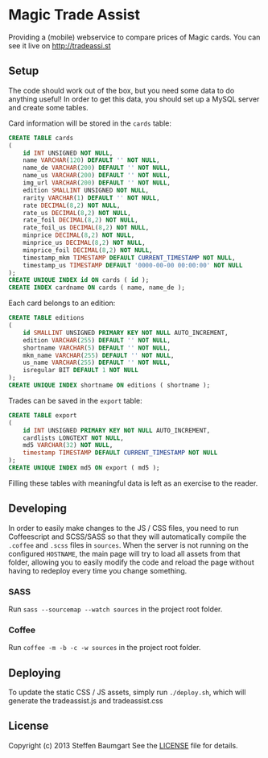 # Magic Trade Assist
Providing a (mobile) webservice to compare prices of Magic cards.
You can see it live on http://tradeassi.st

## Setup
The code should work out of the box, but you need some data to do anything useful!
In order to get this data, you should set up a MySQL server and create some tables.

Card information will be stored in the `cards` table:
```sql
CREATE TABLE cards
(
    id INT UNSIGNED NOT NULL,
    name VARCHAR(120) DEFAULT '' NOT NULL,
    name_de VARCHAR(200) DEFAULT '' NOT NULL,
    name_us VARCHAR(200) DEFAULT '' NOT NULL,
    img_url VARCHAR(200) DEFAULT '' NOT NULL,
    edition SMALLINT UNSIGNED NOT NULL,
    rarity VARCHAR(1) DEFAULT '' NOT NULL,
    rate DECIMAL(8,2) NOT NULL,
    rate_us DECIMAL(8,2) NOT NULL,
    rate_foil DECIMAL(8,2) NOT NULL,
    rate_foil_us DECIMAL(8,2) NOT NULL,
    minprice DECIMAL(8,2) NOT NULL,
    minprice_us DECIMAL(8,2) NOT NULL,
    minprice_foil DECIMAL(8,2) NOT NULL,
    timestamp_mkm TIMESTAMP DEFAULT CURRENT_TIMESTAMP NOT NULL,
    timestamp_us TIMESTAMP DEFAULT '0000-00-00 00:00:00' NOT NULL
);
CREATE UNIQUE INDEX id ON cards ( id );
CREATE INDEX cardname ON cards ( name, name_de );
```

Each card belongs to an edition:
```sql
CREATE TABLE editions
(
    id SMALLINT UNSIGNED PRIMARY KEY NOT NULL AUTO_INCREMENT,
    edition VARCHAR(255) DEFAULT '' NOT NULL,
    shortname VARCHAR(5) DEFAULT '' NOT NULL,
    mkm_name VARCHAR(255) DEFAULT '' NOT NULL,
    us_name VARCHAR(255) DEFAULT '' NOT NULL,
    isregular BIT DEFAULT 1 NOT NULL
);
CREATE UNIQUE INDEX shortname ON editions ( shortname );
```

Trades can be saved in the `export` table:
```sql
CREATE TABLE export
(
    id INT UNSIGNED PRIMARY KEY NOT NULL AUTO_INCREMENT,
    cardlists LONGTEXT NOT NULL,
    md5 VARCHAR(32) NOT NULL,
    timestamp TIMESTAMP DEFAULT CURRENT_TIMESTAMP NOT NULL
);
CREATE UNIQUE INDEX md5 ON export ( md5 );
```

Filling these tables with meaningful data is left as an exercise to the reader.

## Developing
In order to easily make changes to the JS / CSS files, you need to run Coffeescript and SCSS/SASS so that they will
automatically compile the `.coffee` and `.scss` files in `sources`. When the server is not running on the configured `HOSTNAME`,
the main page will try to load all assets from that folder, allowing you to easily modify the code and reload the page without
having to redeploy every time you change something.

### SASS
Run `sass --sourcemap --watch sources` in the project root folder.

### Coffee
Run `coffee -m -b -c -w sources` in the project root folder.

## Deploying
To update the static CSS / JS assets, simply run `./deploy.sh`, which will generate the tradeassist.js and tradeassist.css

## License
Copyright (c) 2013 Steffen Baumgart
See the [LICENSE](https://github.com/bra1n/tradeassist/blob/master/LICENSE) file for details.